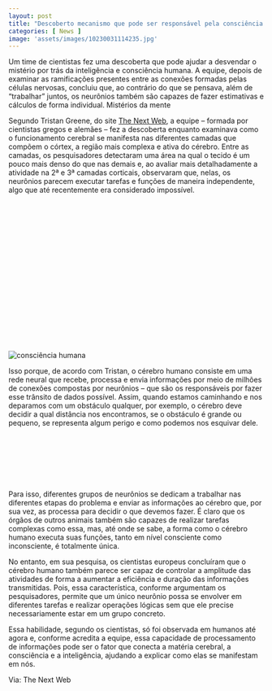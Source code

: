 ```yaml
---
layout: post
title: "Descoberto mecanismo que pode ser responsável pela consciência humana"
categories: [ News ]
image: 'assets/images/10230031114235.jpg'
---
```


Um time de cientistas fez uma descoberta que pode ajudar a desvendar o mistério por trás da inteligência e consciência humana. A equipe, depois de examinar as ramificações presentes entre as conexões formadas pelas células nervosas, concluiu que, ao contrário do que se pensava, além de “trabalhar” juntos, os neurônios também são capazes de fazer estimativas e cálculos de forma individual.
Mistérios da mente

Segundo Tristan Greene, do site [The Next Web](https://thenextweb.com/insights/2020/01/08/scientists-may-have-found-the-missing-link-between-brain-matter-and-consciousness/), a equipe – formada por cientistas gregos e alemães – fez a descoberta enquanto examinava como o funcionamento cerebral se manifesta nas diferentes camadas que compõem o córtex, a região mais complexa e ativa do cérebro. Entre as camadas, os pesquisadores detectaram uma área na qual o tecido é um pouco mais denso do que nas demais e, ao avaliar mais detalhadamente a atividade na 2ª e 3ª camadas corticais, observaram que, nelas, os neurônios parecem executar tarefas e funções de maneira independente, algo que até recentemente era considerado impossível.

<!-- QUADRADO -->
<script async src="//pagead2.googlesyndication.com/pagead/js/adsbygoogle.js"></script>
<ins class="adsbygoogle"
style="display:inline-block;width:336px;height:280px"
data-ad-client="ca-pub-2838251107855362"
data-ad-slot="5351066970"></ins>
<script>
(adsbygoogle = window.adsbygoogle || []).push({});
</script>

![consciência humana](10230409489237.jpg)

Isso porque, de acordo com Tristan, o cérebro humano consiste em uma rede neural que recebe, processa e envia informações por meio de milhões de conexões compostas por neurônios – que são os responsáveis por fazer esse trânsito de dados possível. Assim, quando estamos caminhando e nos deparamos com um obstáculo qualquer, por exemplo, o cérebro deve decidir a qual distância nos encontramos, se o obstáculo é grande ou pequeno, se representa algum perigo e como podemos nos esquivar dele.

<!-- MINI ANÚNCIO -->
<script async src="//pagead2.googlesyndication.com/pagead/js/adsbygoogle.js"></script>
<!-- Games Root -->
<ins class="adsbygoogle"
style="display:inline-block;width:730px;height:95px"
data-ad-client="ca-pub-2838251107855362"
data-ad-slot="5351066970"></ins>
<script>
(adsbygoogle = window.adsbygoogle || []).push({});
</script>

Para isso, diferentes grupos de neurônios se dedicam a trabalhar nas diferentes etapas do problema e enviar as informações ao cérebro que, por sua vez, as processa para decidir o que devemos fazer. É claro que os órgãos de outros animais também são capazes de realizar tarefas complexas como essa, mas, até onde se sabe, a forma como o cérebro humano executa suas funções, tanto em nível consciente como inconsciente, é totalmente única.

<!-- RETANGULO LARGO 2 -->
<script async src="//pagead2.googlesyndication.com/pagead/js/adsbygoogle.js"></script>
<ins class="adsbygoogle"
style="display:block; text-align:center;"
data-ad-layout="in-article"
data-ad-format="fluid"
data-ad-client="ca-pub-2838251107855362"
data-ad-slot="8549252987"></ins>
<script>
(adsbygoogle = window.adsbygoogle || []).push({});
</script>

No entanto, em sua pesquisa, os cientistas europeus concluíram que o cérebro humano também parece ser  capaz de controlar a amplitude das atividades de forma a aumentar a eficiência e duração das informações transmitidas. Pois, essa característica, conforme argumentam os pesquisadores, permite que um único neurônio possa se envolver em diferentes tarefas e realizar operações lógicas sem que ele precise necessariamente estar em um grupo concreto.

Essa habilidade, segundo os cientistas, só foi observada em humanos até agora e, conforme acredita a equipe, essa capacidade de processamento de informações pode ser o fator que conecta a matéria cerebral, a consciência e a inteligência, ajudando a explicar como elas se manifestam em nós.

<!-- RETANGULO LARGO -->
<script async src="https://pagead2.googlesyndication.com/pagead/js/adsbygoogle.js"></script>
<!-- Informat -->
<ins class="adsbygoogle"
style="display:block"
data-ad-client="ca-pub-2838251107855362"
data-ad-slot="2327980059"
data-ad-format="auto"
data-full-width-responsive="true"></ins>
<script>
(adsbygoogle = window.adsbygoogle || []).push({});
</script>

Via: The Next Web
